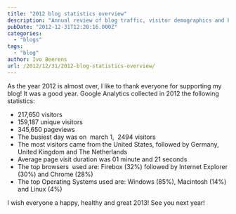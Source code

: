 ```yaml
---
title: "2012 blog statistics overview"
description: "Annual review of blog traffic, visitor demographics and browser usage statistics for 2012."
pubDate: "2012-12-31T12:28:16.000Z"
categories: 
  - "blogs"
tags: 
  - "blog"
author: Ivo Beerens
url: /2012/12/31/2012-blog-statistics-overview/
---
```


As the year 2012 is almost over, I like to thank everyone for supporting my blog! It was a good year. Google Analytics collected in 2012 the following statistics:

- 217,650 visitors
- 159,187 unique visitors
- 345,650 pageviews
- The busiest day was on  march 1,  2494 visitors
- The most visitors came from the United States, followed by Germany, United Kingdom and The Netherlands
- Average page visit duration was 01 minute and 21 seconds
- The top browsers  used are: Firebox (32%) followed by Internet Explorer (30%) and Chrome (28%)
- The top Operating Systems used are: Windows (85%), Macintosh (14%) and Linux (4%)

I wish everyone a happy, healthy and great 2013! See you next year!